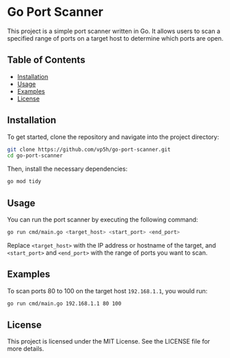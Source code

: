 # Go Port Scanner

This project is a simple port scanner written in Go. It allows users to scan a specified range of ports on a target host to determine which ports are open.

## Table of Contents

- [Installation](#installation)
- [Usage](#usage)
- [Examples](#examples)
- [License](#license)

## Installation

To get started, clone the repository and navigate into the project directory:

```bash
git clone https://github.com/vp5h/go-port-scanner.git
cd go-port-scanner
```

Then, install the necessary dependencies:

```bash
go mod tidy
```

## Usage

You can run the port scanner by executing the following command:

```bash
go run cmd/main.go <target_host> <start_port> <end_port>
```

Replace `<target_host>` with the IP address or hostname of the target, and `<start_port>` and `<end_port>` with the range of ports you want to scan.

## Examples

To scan ports 80 to 100 on the target host `192.168.1.1`, you would run:

```bash
go run cmd/main.go 192.168.1.1 80 100
```

## License

This project is licensed under the MIT License. See the LICENSE file for more details.
